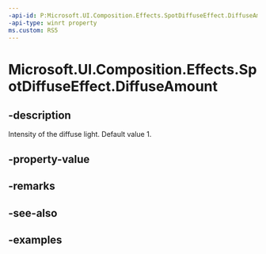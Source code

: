 ```yaml
---
-api-id: P:Microsoft.UI.Composition.Effects.SpotDiffuseEffect.DiffuseAmount
-api-type: winrt property
ms.custom: RS5
---
```


<!-- Property syntax.
public float DiffuseAmount { get;  set; }
-->

# Microsoft.UI.Composition.Effects.SpotDiffuseEffect.DiffuseAmount

## -description
Intensity of the diffuse light. Default value 1.

## -property-value

## -remarks

## -see-also

## -examples

